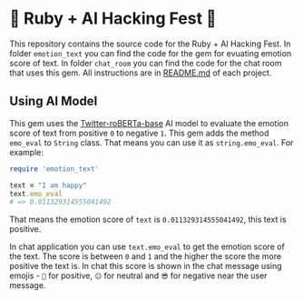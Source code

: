 # 🤖 Ruby + AI Hacking Fest 🤖

This repository contains the source code for the Ruby + AI Hacking Fest. In folder `emotion_text` you can find the code for the gem for evuating emotion score of text. In folder `chat_room` you can find the code for the chat room that uses this gem. All instructions are in [README.md](README.md) of each project.

## Using AI Model

This gem uses the [Twitter-roBERTa-base](https://huggingface.co/cardiffnlp/twitter-roberta-base-sentiment) AI model to evaluate the emotion score of text from positive `0` to negative `1`. This gem adds the method `emo_eval` to `String` class. That means you can use it as `string.emo_eval`. For example:

```ruby
require 'emotion_text'

text = "I am happy"
text.emo_eval
# => 0.011329314555041492
```

That means the emotion score of `text` is `0.011329314555041492`, this text is positive.

In chat application you can use `text.emo_eval` to get the emotion score of the text. The score is between `0` and `1` and the higher the score the more positive the text is. In chat this score is shown in the chat message using emojis - `🙋` for positive, `😐` for neutral and `😎` for negative near the user message.
